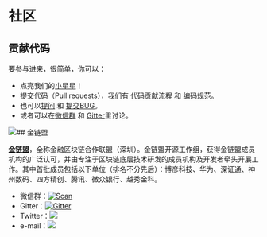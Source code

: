 # 社区

## 贡献代码

要参与进来，很简单，你可以：

- 点亮我们的[小星星](https://github.com/FISCO-BCOS/FISCO-BCOS)！  
- 提交代码（Pull requests），我们有 [代码贡献流程](https://github.com/FISCO-BCOS/FISCO-BCOS/blob/dev-2.0/docs/CONTRIBUTING_CN.md) 和 [编码规范](https://github.com/FISCO-BCOS/FISCO-BCOS/blob/dev-2.0/CODING_STYLE.md)。
- 也可以[提问](https://github.com/FISCO-BCOS/lab-bcos/issues) 和 [提交BUG](https://github.com/FISCO-BCOS/lab-bcos/issues)。
- 或者可以在[微信群](https://github.com/FISCO-BCOS/LargeFiles/blob/master/images/FISCO-BCOS.jpeg) 和 [Gitter](https://gitter.im/fisco-bcos/Lobby)里讨论。

![## 金链盟](../images/others/FISCO_logo.png)

[**金链盟**](https://www.fisco.com.cn/)，全称金融区块链合作联盟（深圳）。金链盟开源工作组，获得金链盟成员机构的广泛认可，并由专注于区块链底层技术研发的成员机构及开发者牵头开展工作。其中首批成员包括以下单位（排名不分先后）：博彦科技、华为、深证通、神州数码、四方精创、腾讯、微众银行、越秀金科。

- 微信群：[![Scan](https://img.shields.io/badge/style-Scan_QR_Code-green.svg?logo=wechat&longCache=false&style=social&label=Group)](https://github.com/FISCO-BCOS/LargeFiles/blob/master/images/FISCO-BCOS.jpeg) 
- Gitter：[![Gitter](https://img.shields.io/badge/style-on_gitter-green.svg?logo=gitter&longCache=false&style=social&label=Chat)](https://gitter.im/fisco-bcos/Lobby) 
- Twitter：[![](https://img.shields.io/twitter/url/http/shields.io.svg?style=social&label=Follow@FiscoBcos)](https://twitter.com/FiscoBcos)
- e-mail：[![](https://img.shields.io/twitter/url/http/shields.io.svg?logo=Gmail&style=social&label=service@fisco.com.cn)](mailto:service@fisco.com.cn)

